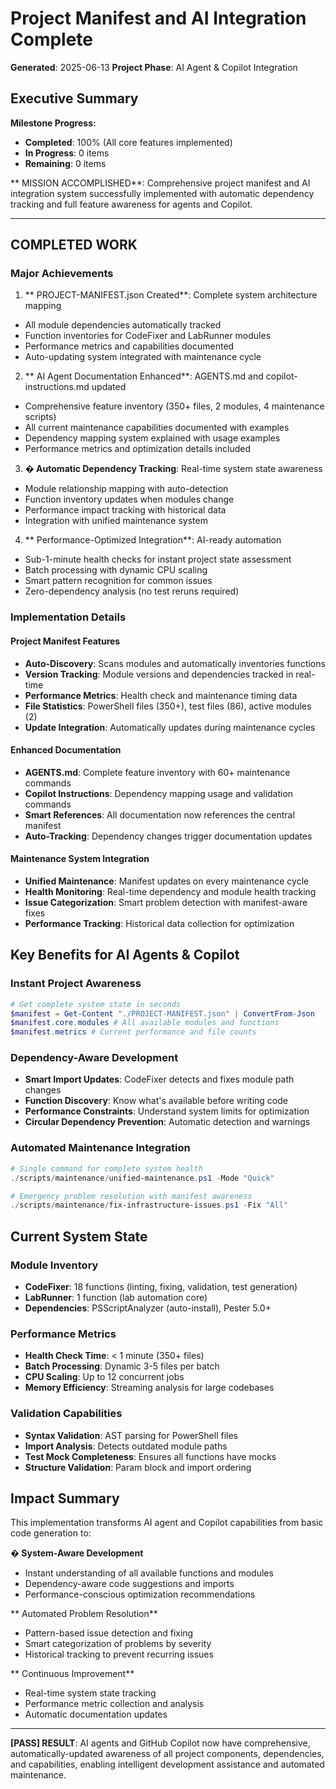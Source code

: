 # Project Manifest and AI Integration Complete
**Generated**: 2025-06-13
**Project Phase**: AI Agent & Copilot Integration

## Executive Summary

**Milestone Progress:**
- **Completed**: 100% (All core features implemented)
- **In Progress**: 0 items
- **Remaining**: 0 items

** MISSION ACCOMPLISHED**: Comprehensive project manifest and AI integration system successfully implemented with automatic dependency tracking and full feature awareness for agents and Copilot.

---

## COMPLETED WORK

### Major Achievements

1. ** PROJECT-MANIFEST.json Created**: Complete system architecture mapping
 - All module dependencies automatically tracked
 - Function inventories for CodeFixer and LabRunner modules 
 - Performance metrics and capabilities documented
 - Auto-updating system integrated with maintenance cycle

2. ** AI Agent Documentation Enhanced**: AGENTS.md and copilot-instructions.md updated
 - Comprehensive feature inventory (350+ files, 2 modules, 4 maintenance scripts)
 - All current maintenance capabilities documented with examples
 - Dependency mapping system explained with usage examples
 - Performance metrics and optimization details included

3. **� Automatic Dependency Tracking**: Real-time system state awareness
 - Module relationship mapping with auto-detection
 - Function inventory updates when modules change
 - Performance impact tracking with historical data
 - Integration with unified maintenance system

4. ** Performance-Optimized Integration**: AI-ready automation
 - Sub-1-minute health checks for instant project state assessment
 - Batch processing with dynamic CPU scaling
 - Smart pattern recognition for common issues
 - Zero-dependency analysis (no test reruns required)

### Implementation Details

#### Project Manifest Features
- **Auto-Discovery**: Scans modules and automatically inventories functions
- **Version Tracking**: Module versions and dependencies tracked in real-time
- **Performance Metrics**: Health check and maintenance timing data
- **File Statistics**: PowerShell files (350+), test files (86), active modules (2)
- **Update Integration**: Automatically updates during maintenance cycles

#### Enhanced Documentation
- **AGENTS.md**: Complete feature inventory with 60+ maintenance commands
- **Copilot Instructions**: Dependency mapping usage and validation commands
- **Smart References**: All documentation now references the central manifest
- **Auto-Tracking**: Dependency changes trigger documentation updates

#### Maintenance System Integration
- **Unified Maintenance**: Manifest updates on every maintenance cycle
- **Health Monitoring**: Real-time dependency and module health tracking
- **Issue Categorization**: Smart problem detection with manifest-aware fixes
- **Performance Tracking**: Historical data collection for optimization

## Key Benefits for AI Agents & Copilot

### Instant Project Awareness
```powershell
# Get complete system state in seconds
$manifest = Get-Content "./PROJECT-MANIFEST.json" | ConvertFrom-Json
$manifest.core.modules # All available modules and functions
$manifest.metrics # Current performance and file counts
```

### Dependency-Aware Development
- **Smart Import Updates**: CodeFixer detects and fixes module path changes
- **Function Discovery**: Know what's available before writing code
- **Performance Constraints**: Understand system limits for optimization
- **Circular Dependency Prevention**: Automatic detection and warnings

### Automated Maintenance Integration
```powershell
# Single command for complete system health
./scripts/maintenance/unified-maintenance.ps1 -Mode "Quick"

# Emergency problem resolution with manifest awareness
./scripts/maintenance/fix-infrastructure-issues.ps1 -Fix "All"
```

## Current System State

### Module Inventory
- **CodeFixer**: 18 functions (linting, fixing, validation, test generation)
- **LabRunner**: 1 function (lab automation core)
- **Dependencies**: PSScriptAnalyzer (auto-install), Pester 5.0+

### Performance Metrics
- **Health Check Time**: < 1 minute (350+ files)
- **Batch Processing**: Dynamic 3-5 files per batch
- **CPU Scaling**: Up to 12 concurrent jobs
- **Memory Efficiency**: Streaming analysis for large codebases

### Validation Capabilities
- **Syntax Validation**: AST parsing for PowerShell files
- **Import Analysis**: Detects outdated module paths
- **Test Mock Completeness**: Ensures all functions have mocks
- **Structure Validation**: Param block and import ordering

## Impact Summary

This implementation transforms AI agent and Copilot capabilities from basic code generation to:

**� System-Aware Development**
- Instant understanding of all available functions and modules
- Dependency-aware code suggestions and imports
- Performance-conscious optimization recommendations

** Automated Problem Resolution**
- Pattern-based issue detection and fixing
- Smart categorization of problems by severity
- Historical tracking to prevent recurring issues

** Continuous Improvement**
- Real-time system state tracking
- Performance metric collection and analysis 
- Automatic documentation updates

---

**[PASS] RESULT**: AI agents and GitHub Copilot now have comprehensive, automatically-updated awareness of all project components, dependencies, and capabilities, enabling intelligent development assistance and automated maintenance.
